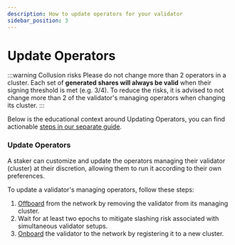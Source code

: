 ```yaml
---
description: How to update operators for your validator
sidebar_position: 3
---
```


# Update Operators

:::warning Collusion risks
Please do not change more than 2 operators in a cluster. Each set of **generated shares will always be valid** when their signing threshold is met (e.g. 3/4). To reduce the risks, it is advised to not change more than 2 of the validator's managing operators when changing its cluster.
:::

Below is the educational context around Updating Operators, you can find actionable [steps in our separate guide](../cluster-management/update-operators.md).

### Update Operators

A staker can customize and update the operators managing their validator (cluster) at their discretion, allowing them to run it according to their own preferences.

To update a validator's managing operators, follow these steps:

1. [Offboard](validator-offboarding.md) from the network by removing the validator from its managing cluster.
2. Wait for at least two epochs to mitigate slashing risk associated with simultaneous validator setups.
3. [Onboard](validator-onboarding.md) the validator to the network by registering it to a new cluster.